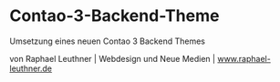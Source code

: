 Contao-3-Backend-Theme
======================

Umsetzung eines neuen Contao 3 Backend Themes

von Raphael Leuthner |
Webdesign und Neue Medien |
www.raphael-leuthner.de
